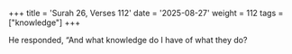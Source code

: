 +++
title = 'Surah 26, Verses 112'
date = '2025-08-27'
weight = 112
tags = ["knowledge"]
+++

He responded, “And what knowledge do I have of what they do?